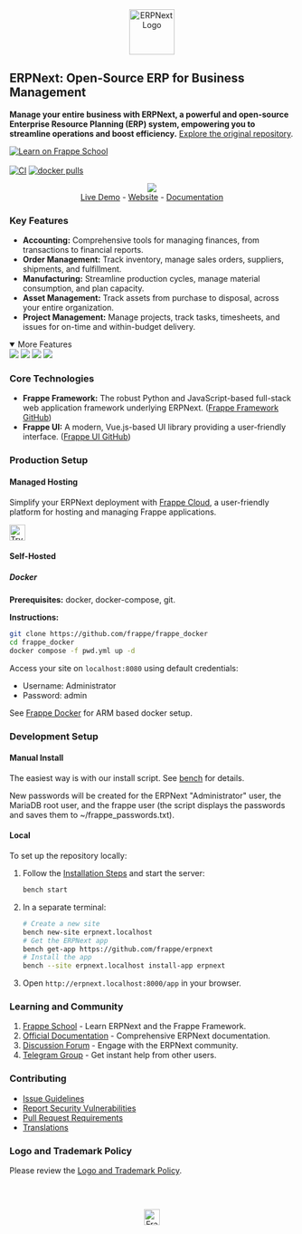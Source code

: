 <div align="center">
    <a href="https://frappe.io/erpnext">
	<img src="./erpnext/public/images/v16/erpnext.svg" alt="ERPNext Logo" height="80px" width="80px"/>
    </a>
</div>

## ERPNext: Open-Source ERP for Business Management

**Manage your entire business with ERPNext, a powerful and open-source Enterprise Resource Planning (ERP) system, empowering you to streamline operations and boost efficiency.** [Explore the original repository](https://github.com/frappe/erpnext).

[![Learn on Frappe School](https://img.shields.io/badge/Frappe%20School-Learn%20ERPNext-blue?style=flat-square)](https://frappe.school)<br><br>
[![CI](https://github.com/frappe/erpnext/actions/workflows/server-tests-mariadb.yml/badge.svg?event=schedule)](https://github.com/frappe/erpnext/actions/workflows/server-tests-mariadb.yml)
[![docker pulls](https://img.shields.io/docker/pulls/frappe/erpnext-worker.svg)](https://hub.docker.com/r/frappe/erpnext-worker)

<div align="center">
	<img src="./erpnext/public/images/v16/hero_image.png"/>
</div>

<div align="center">
	<a href="https://erpnext-demo.frappe.cloud/api/method/erpnext_demo.erpnext_demo.auth.login_demo">Live Demo</a>
	-
	<a href="https://frappe.io/erpnext">Website</a>
	-
	<a href="https://docs.frappe.io/erpnext/">Documentation</a>
</div>

### Key Features

*   **Accounting:** Comprehensive tools for managing finances, from transactions to financial reports.
*   **Order Management:** Track inventory, manage sales orders, suppliers, shipments, and fulfillment.
*   **Manufacturing:** Streamline production cycles, manage material consumption, and plan capacity.
*   **Asset Management:** Track assets from purchase to disposal, across your entire organization.
*   **Project Management:** Manage projects, track tasks, timesheets, and issues for on-time and within-budget delivery.

<details open>
    <summary>More Features</summary>
	<img src="https://erpnext.com/files/v16_bom.png"/>
	<img src="https://erpnext.com/files/v16_stock_summary.png"/>
	<img src="https://erpnext.com/files/v16_job_card.png"/>
	<img src="https://erpnext.com/files/v16_tasks.png"/>
</details>

### Core Technologies

*   **Frappe Framework:** The robust Python and JavaScript-based full-stack web application framework underlying ERPNext. ([Frappe Framework GitHub](https://github.com/frappe/frappe))
*   **Frappe UI:** A modern, Vue.js-based UI library providing a user-friendly interface. ([Frappe UI GitHub](https://github.com/frappe/frappe-ui))

### Production Setup

#### Managed Hosting

Simplify your ERPNext deployment with [Frappe Cloud](https://frappecloud.com), a user-friendly platform for hosting and managing Frappe applications.

<div>
	<a href="https://erpnext-demo.frappe.cloud/app/home" target="_blank">
		<picture>
			<source media="(prefers-color-scheme: dark)" srcset="https://frappe.io/files/try-on-fc-white.png">
			<img src="https://frappe.io/files/try-on-fc-black.png" alt="Try on Frappe Cloud" height="28" />
		</picture>
	</a>
</div>

#### Self-Hosted

##### Docker

**Prerequisites:** docker, docker-compose, git.

**Instructions:**

```bash
git clone https://github.com/frappe/frappe_docker
cd frappe_docker
docker compose -f pwd.yml up -d
```

Access your site on `localhost:8080` using default credentials:

*   Username: Administrator
*   Password: admin

See [Frappe Docker](https://github.com/frappe/frappe_docker?tab=readme-ov-file#to-run-on-arm64-architecture-follow-this-instructions) for ARM based docker setup.

### Development Setup

#### Manual Install

The easiest way is with our install script. See [bench](https://github.com/frappe/bench) for details.

New passwords will be created for the ERPNext "Administrator" user, the MariaDB root user, and the frappe user (the script displays the passwords and saves them to ~/frappe_passwords.txt).

#### Local

To set up the repository locally:

1.  Follow the [Installation Steps](https://frappeframework.com/docs/user/en/installation) and start the server:
    ```bash
    bench start
    ```
2.  In a separate terminal:
    ```bash
    # Create a new site
    bench new-site erpnext.localhost
    # Get the ERPNext app
    bench get-app https://github.com/frappe/erpnext
    # Install the app
    bench --site erpnext.localhost install-app erpnext
    ```
3.  Open `http://erpnext.localhost:8000/app` in your browser.

### Learning and Community

1.  [Frappe School](https://school.frappe.io) - Learn ERPNext and the Frappe Framework.
2.  [Official Documentation](https://docs.erpnext.com/) - Comprehensive ERPNext documentation.
3.  [Discussion Forum](https://discuss.erpnext.com/) - Engage with the ERPNext community.
4.  [Telegram Group](https://erpnext_public.t.me) - Get instant help from other users.

### Contributing

*   [Issue Guidelines](https://github.com/frappe/erpnext/wiki/Issue-Guidelines)
*   [Report Security Vulnerabilities](https://erpnext.com/security)
*   [Pull Request Requirements](https://github.com/frappe/erpnext/wiki/Contribution-Guidelines)
*   [Translations](https://crowdin.com/project/frappe)

### Logo and Trademark Policy

Please review the [Logo and Trademark Policy](TRADEMARK_POLICY.md).

<br />
<br />
<div align="center" style="padding-top: 0.75rem;">
	<a href="https://frappe.io" target="_blank">
		<picture>
			<source media="(prefers-color-scheme: dark)" srcset="https://frappe.io/files/Frappe-white.png">
			<img src="https://frappe.io/files/Frappe-black.png" alt="Frappe Technologies" height="28"/>
		</picture>
	</a>
</div>